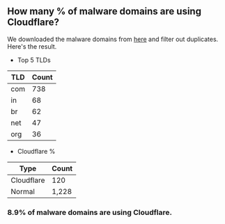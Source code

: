 ## How many % of malware domains are using Cloudflare?


We downloaded the malware domains from [here](https://urlhaus.abuse.ch) and filter out duplicates.
Here's the result.


[//]: # (start replacement)


- Top 5 TLDs

| TLD | Count |
| --- | --- |
| com | 738 |
| in | 68 |
| br | 62 |
| net | 47 |
| org | 36 |


- Cloudflare %

| Type | Count |
| --- | --- |
| Cloudflare | 120 |
| Normal | 1,228 |


### 8.9% of malware domains are using Cloudflare.